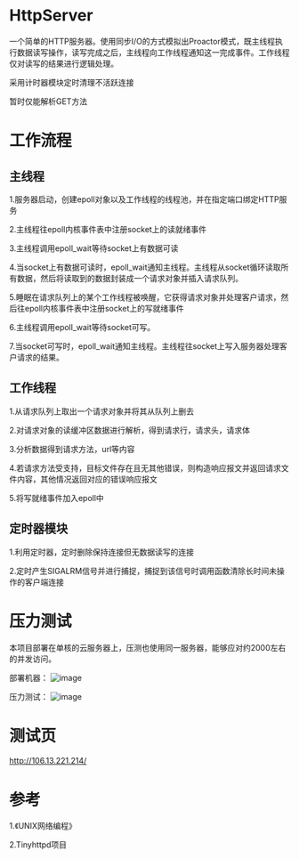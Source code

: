 # HttpServer
一个简单的HTTP服务器。使用同步I/O的方式模拟出Proactor模式，既主线程执行数据读写操作，读写完成之后，主线程向工作线程通知这一完成事件。工作线程仅对读写的结果进行逻辑处理。

采用计时器模块定时清理不活跃连接

暂时仅能解析GET方法

# 工作流程
## 主线程
1.服务器启动，创建epoll对象以及工作线程的线程池，并在指定端口绑定HTTP服务

2.主线程往epoll内核事件表中注册socket上的读就绪事件

3.主线程调用epoll_wait等待socket上有数据可读

4.当socket上有数据可读时，epoll_wait通知主线程。主线程从socket循环读取所有数据，然后将读取到的数据封装成一个请求对象并插入请求队列。

5.睡眠在请求队列上的某个工作线程被唤醒，它获得请求对象并处理客户请求，然后往epoll内核事件表中注册socket上的写就绪事件

6.主线程调用epoll_wait等待socket可写。

7.当socket可写时，epoll_wait通知主线程。主线程往socket上写入服务器处理客户请求的结果。

## 工作线程
1.从请求队列上取出一个请求对象并将其从队列上删去

2.对请求对象的读缓冲区数据进行解析，得到请求行，请求头，请求体

3.分析数据得到请求方法，url等内容

4.若请求方法受支持，目标文件存在且无其他错误，则构造响应报文并返回请求文件内容，其他情况返回对应的错误响应报文

5.将写就绪事件加入epoll中

## 定时器模块
1.利用定时器，定时删除保持连接但无数据读写的连接

2.定时产生SIGALRM信号并进行捕捉，捕捉到该信号时调用函数清除长时间未操作的客户端连接

# 压力测试
本项目部署在单核的云服务器上，压测也使用同一服务器，能够应对约2000左右的并发访问。

部署机器：
![image](https://user-images.githubusercontent.com/75253499/117149713-0a330380-adea-11eb-96c1-fc03a55a8b42.png)

压力测试：
![image](https://user-images.githubusercontent.com/75253499/117152981-1cfb0780-aded-11eb-93c4-b8e50e9a23ea.png)


# 测试页
http://106.13.221.214/

# 参考
1.《UNIX网络编程》

2.Tinyhttpd项目

